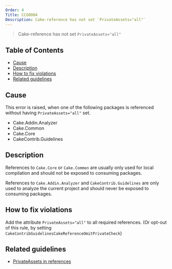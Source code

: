 ```yaml
---
Order: 4
Title: CCG0004
Description: Cake-reference has not set `PrivateAssets="all"`
---
```


 > Cake-reference has not set `PrivateAssets="all"`

<!-- START doctoc generated TOC please keep comment here to allow auto update -->
<!-- DON'T EDIT THIS SECTION, INSTEAD RE-RUN doctoc TO UPDATE -->
## Table of Contents

- [Cause](#cause)
- [Description](#description)
- [How to fix violations](#how-to-fix-violations)
- [Related guidelines](#related-guidelines)

<!-- END doctoc generated TOC please keep comment here to allow auto update -->

## Cause

This error is raised, when one of the following packages is referenced without having `PrivateAssets="all"` set.

* Cake.Addin.Analyzer
* Cake.Common
* Cake.Core
* CakeContrib.Guidelines

## Description

References to `Cake.Core` or `Cake.Common` are usually only used for local compilation and should not
be exposed to consuming packages.

References to `Cake.Addin.Analyzer` and `CakeContrib.Guidelines` are only used to analyze the current project and 
should never be exposed to consuming packages.

## How to fix violations

Add the attribute `PrivateAssets="all"` to all required references.
(Or opt-out of this rule, by setting `CakeContribGuidelinesCakeReferenceOmitPrivateCheck`)

## Related guidelines

* [PrivateAssets in references](../guidelines/PrivateAssets)